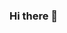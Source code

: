 ### Hi there 👋

<!--
**ablajo/ablajo** is a ✨ _special_ ✨ repository because its `README.md` (this file) appears on your GitHub profile.
![IMG_1147](https://user-images.githubusercontent.com/76970119/221018555-1bc32450-b636-4d4c-9800-3af5f98393da.jpg)
<p align="center">
<div style="position: relative; width: 100%; height: 0; padding-top: 56.2500%;
 padding-bottom: 0; box-shadow: 0 2px 8px 0 rgba(63,69,81,0.16); margin-top: 1.6em; margin-bottom: 0.9em; overflow: hidden;
 border-radius: 8px; will-change: transform;">
  <iframe loading="lazy" style="position: absolute; width: 100%; height: 100%; top: 0; left: 0; border: none; padding: 0;margin: 0;"
    src="https:&#x2F;&#x2F;www.canva.com&#x2F;design&#x2F;DAFbbChnMlI&#x2F;view?embed" allowfullscreen="allowfullscreen" allow="fullscreen">
  </iframe>
</div>
<a href="https:&#x2F;&#x2F;www.canva.com&#x2F;design&#x2F;DAFbbChnMlI&#x2F;view?utm_content=DAFbbChnMlI&amp;utm_campaign=designshare&amp;utm_medium=embeds&amp;utm_source=link" target="_blank" rel="noopener">frontend web developer</a> by tee087595</p>
Here are some ideas to get you started:

- 🔭 I’m currently working on ...
- 🌱 I’m currently learning ...
- 👯 I’m looking to collaborate on ...
- 🤔 I’m looking for help with ...
- 💬 Ask me about ...
- 📫 How to reach me: ...
- 😄 Pronouns: ...
- ⚡ Fun fact: ...
-->
